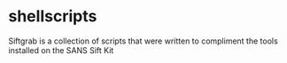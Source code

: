 shellscripts
============
Siftgrab is a collection of scripts that were written to compliment the tools installed on the SANS Sift Kit
